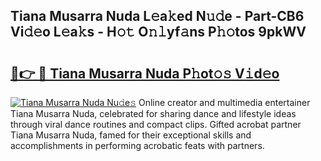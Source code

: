 ## Tiana Musarra Nuda L𝚎a𝚔ed N𝚞𝚍e - Part-CB6 Vi𝚍𝚎o L𝚎a𝚔s - H𝚘𝚝 O𝚗𝚕yf𝚊ns P𝚑𝚘tos 9pkWV

# <h2><a href="http://kf0kz9r.oniu.top/?m=Tiana+Musarra+Nuda">🔗👉 🔴 Tiana Musarra Nuda P𝚑ot𝚘𝚜 V𝚒d𝚎o</a></h2>

[![Tiana Musarra Nuda Nu𝚍e𝚜](https://i.imgur.com/0qMVB7G.gif)](http://kf0kz9r.oniu.top/?m=Tiana+Musarra+Nuda)
Online creator and multimedia entertainer Tiana Musarra Nuda, celebrated for sharing dance and lifestyle ideas through viral dance routines and compact clips. Gifted acrobat partner Tiana Musarra Nuda, famed for their exceptional skills and accomplishments in performing acrobatic feats with partners.  
